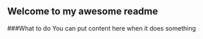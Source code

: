 Welcome to my awesome readme
---------------------------

###What to do
You can put content here when it does something
